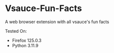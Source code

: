 # Vsauce-Fun-Facts
A web browser extension with all vsauce's fun facts

Tested On:
- Firefox 125.0.3
- Python 3.11.9
